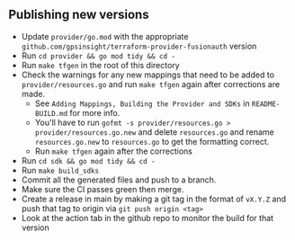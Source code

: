 ## Publishing new versions

- Update `provider/go.mod` with the appropriate `github.com/gpsinsight/terraform-provider-fusionauth` version
- Run `cd provider && go mod tidy && cd -`
- Run `make tfgen` in the root of this directory
- Check the warnings for any new mappings that need to be added to `provider/resources.go` and run `make tfgen` again after
    corrections are made.
  * See `Adding Mappings, Building the Provider and SDKs` in `README-BUILD.md` for more info.
  * You'll have to run `gofmt -s provider/resources.go > provider/resources.go.new` and delete `resources.go` and rename `resources.go.new` to `resources.go` to get the formatting correct. 
  * Run `make tfgen` again after the corrections
- Run `cd sdk && go mod tidy && cd -`
- Run `make build_sdks`
- Commit all the generated files and push to a branch.
- Make sure the CI passes green then merge.
- Create a release in main by making a git tag in the format of `vX.Y.Z` and push that tag to origin via `git push origin <tag>`
- Look at the action tab in the github repo to monitor the build for that version
